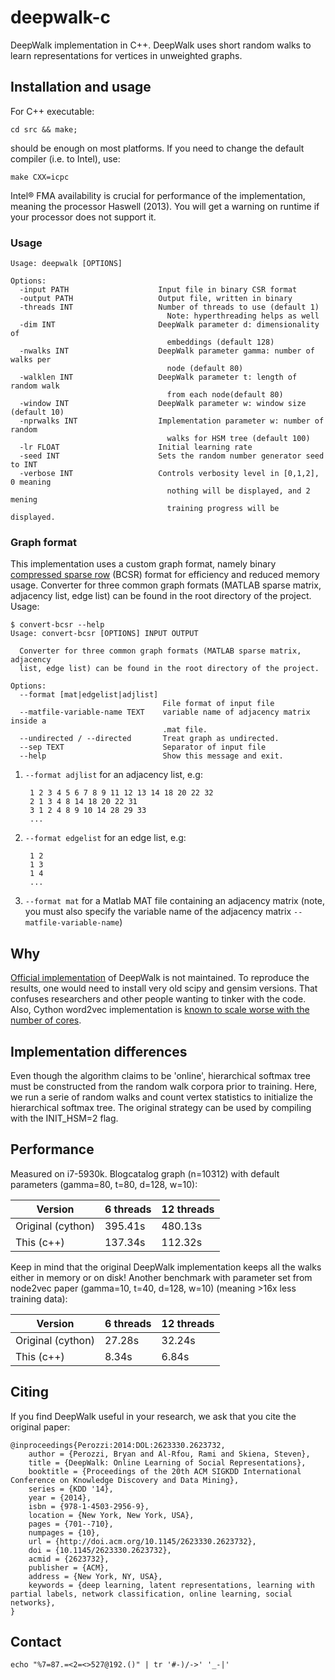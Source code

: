 # deepwalk-c

DeepWalk implementation in C++. DeepWalk uses short random walks to learn representations for vertices in unweighted graphs.

## Installation and usage

For C++ executable:

    cd src && make;

should be enough on most platforms. If you need to change the default compiler (i.e. to Intel), use:

    make CXX=icpc

Intel® FMA availability is crucial for performance of the implementation, meaning the processor  Haswell (2013). You will get a warning on runtime if your processor does not support it.

### Usage

```
Usage: deepwalk [OPTIONS]

Options:
  -input PATH                    Input file in binary CSR format
  -output PATH                   Output file, written in binary
  -threads INT                   Number of threads to use (default 1)
                                   Note: hyperthreading helps as well
  -dim INT                       DeepWalk parameter d: dimensionality of
                                   embeddings (default 128)
  -nwalks INT                    DeepWalk parameter gamma: number of walks per
                                   node (default 80)
  -walklen INT                   DeepWalk parameter t: length of random walk
                                   from each node(default 80)
  -window INT                    DeepWalk parameter w: window size (default 10)
  -nprwalks INT                  Implementation parameter w: number of random
                                   walks for HSM tree (default 100)
  -lr FLOAT                      Initial learning rate
  -seed INT                      Sets the random number generator seed to INT
  -verbose INT                   Controls verbosity level in [0,1,2], 0 meaning
                                   nothing will be displayed, and 2 mening
                                   training progress will be displayed.
```

### Graph format

This implementation uses a custom graph format, namely binary [compressed sparse row](https://en.wikipedia.org/wiki/Sparse_matrix#Compressed_sparse_row_.28CSR.2C_CRS_or_Yale_format.29) (BCSR) format for efficiency and reduced memory usage. Converter for three common graph formats (MATLAB sparse matrix, adjacency list, edge list) can be found in the root directory of the project. Usage:

```
$ convert-bcsr --help
Usage: convert-bcsr [OPTIONS] INPUT OUTPUT

  Converter for three common graph formats (MATLAB sparse matrix, adjacency
  list, edge list) can be found in the root directory of the project.

Options:
  --format [mat|edgelist|adjlist]
                                  File format of input file
  --matfile-variable-name TEXT    variable name of adjacency matrix inside a
                                  .mat file.
  --undirected / --directed       Treat graph as undirected.
  --sep TEXT                      Separator of input file
  --help                          Show this message and exit.
```

1. ``--format adjlist`` for an adjacency list, e.g:

        1 2 3 4 5 6 7 8 9 11 12 13 14 18 20 22 32
        2 1 3 4 8 14 18 20 22 31
        3 1 2 4 8 9 10 14 28 29 33
        ...

1. ``--format edgelist`` for an edge list, e.g:

        1 2
        1 3
        1 4
        ...

1. ``--format mat`` for a Matlab MAT file containing an adjacency matrix
        (note, you must also specify the variable name of the adjacency matrix ``--matfile-variable-name``)

## Why

[Official implementation](https://github.com/phanein/deepwalk) of DeepWalk is not maintained. To reproduce the results, one would need to install very old scipy and gensim versions. That confuses researchers and other people wanting to tinker with the code. Also, Cython word2vec implementation is [known to scale worse with the number of cores](https://github.com/RaRe-Technologies/gensim/issues/1291).

## Implementation differences

Even though the algorithm claims to be 'online', hierarchical softmax tree must be constructed from the random walk corpora prior to training. Here, we run a serie of random walks and count vertex statistics to initialize the hierarchical softmax tree. The original strategy can be used by compiling with the INIT_HSM=2 flag.

## Performance

Measured on i7-5930k. Blogcatalog graph (n=10312) with default parameters (gamma=80, t=80, d=128, w=10):

| Version | 6 threads  | 12 threads |
| --- | --- | --- |
| Original (cython) | 395.41s  | 480.13s |
| This (c++) | 137.34s | 112.32s |

Keep in mind that the original DeepWalk implementation keeps all the walks either in memory or on disk! Another benchmark with parameter set from node2vec paper (gamma=10, t=40, d=128, w=10) (meaning >16x less training data):

| Version | 6 threads  | 12 threads |
| --- | --- | --- |
| Original (cython) | 27.28s | 32.24s |
| This (c++) | 8.34s | 6.84s |

## Citing

If you find DeepWalk useful in your research, we ask that you cite the original paper:

    @inproceedings{Perozzi:2014:DOL:2623330.2623732,
        author = {Perozzi, Bryan and Al-Rfou, Rami and Skiena, Steven},
        title = {DeepWalk: Online Learning of Social Representations},
        booktitle = {Proceedings of the 20th ACM SIGKDD International Conference on Knowledge Discovery and Data Mining},
        series = {KDD '14},
        year = {2014},
        isbn = {978-1-4503-2956-9},
        location = {New York, New York, USA},
        pages = {701--710},
        numpages = {10},
        url = {http://doi.acm.org/10.1145/2623330.2623732},
        doi = {10.1145/2623330.2623732},
        acmid = {2623732},
        publisher = {ACM},
        address = {New York, NY, USA},
        keywords = {deep learning, latent representations, learning with partial labels, network classification, online learning, social networks},
    }

## Contact

`echo "%7=87.=<2=<>527@192.()" | tr '#-)/->' '_-|'`
